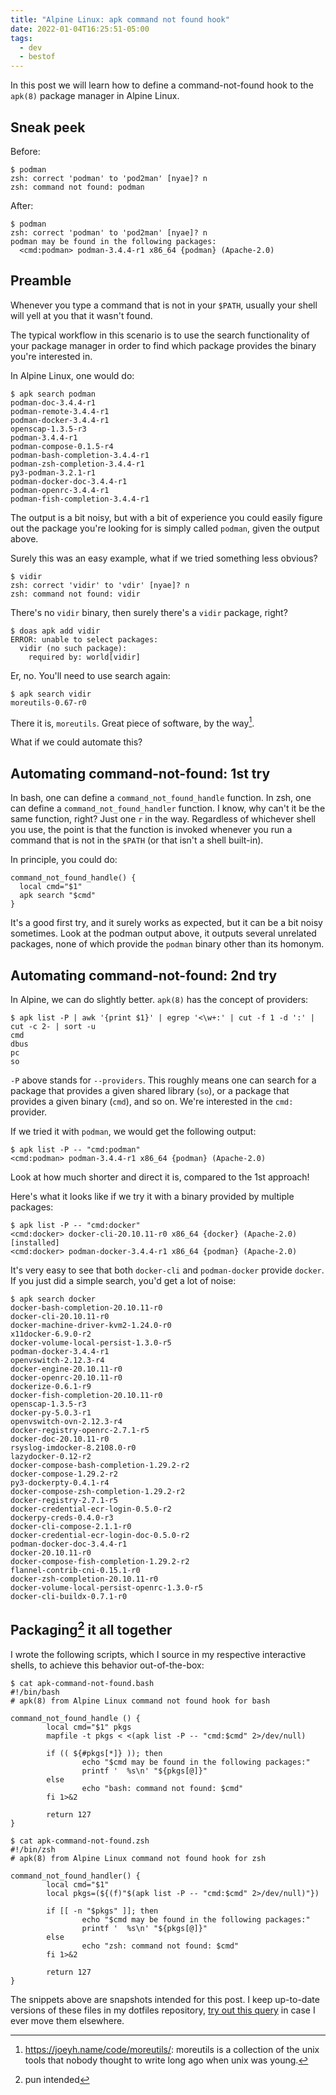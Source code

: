 ```yaml
---
title: "Alpine Linux: apk command not found hook"
date: 2022-01-04T16:25:51-05:00
tags:
  - dev
  - bestof
---
```


In this post we will learn how to define a command-not-found hook to the `apk(8)` package manager in Alpine Linux.

## Sneak peek

Before:

```shell
$ podman
zsh: correct 'podman' to 'pod2man' [nyae]? n
zsh: command not found: podman
```

After:

```shell
$ podman
zsh: correct 'podman' to 'pod2man' [nyae]? n
podman may be found in the following packages:
  <cmd:podman> podman-3.4.4-r1 x86_64 {podman} (Apache-2.0)
```

## Preamble

Whenever you type a command that is not in your `$PATH`, usually your shell
will yell at you that it wasn't found.

The typical workflow in this scenario is to use the search functionality of your package manager in order to find which package provides the binary you're interested in.

In Alpine Linux, one would do:

```shell
$ apk search podman
podman-doc-3.4.4-r1
podman-remote-3.4.4-r1
podman-docker-3.4.4-r1
openscap-1.3.5-r3
podman-3.4.4-r1
podman-compose-0.1.5-r4
podman-bash-completion-3.4.4-r1
podman-zsh-completion-3.4.4-r1
py3-podman-3.2.1-r1
podman-docker-doc-3.4.4-r1
podman-openrc-3.4.4-r1
podman-fish-completion-3.4.4-r1
```

The output is a bit noisy, but with a bit of experience you could easily figure out the package you're looking for is simply called `podman`, given the output above.

Surely this was an easy example, what if we tried something less obvious?

```shell
$ vidir
zsh: correct 'vidir' to 'vdir' [nyae]? n
zsh: command not found: vidir
```

There's no `vidir` binary, then surely there's a `vidir` package, right?

```shell
$ doas apk add vidir
ERROR: unable to select packages:
  vidir (no such package):
    required by: world[vidir]
```

Er, no. You'll need to use search again:

```shell
$ apk search vidir
moreutils-0.67-r0
```

There it is, `moreutils`. Great piece of software, by the way[^moreutils].

What if we could automate this?

## Automating command-not-found: 1st try

In bash, one can define a `command_not_found_handle` function. In zsh, one can define a `command_not_found_handler` function. I know, why can't it be the same function, right? Just one `r` in the way. Regardless of whichever shell you use, the point is that the function is invoked whenever you run a command that is not in the `$PATH` (or that isn't a shell built-in).

In principle, you could do:

```shell
command_not_found_handle() {
  local cmd="$1"
  apk search "$cmd"
}
```

It's a good first try, and it surely works as expected, but it can be a bit noisy sometimes. Look at the podman output above, it outputs several unrelated packages, none of which provide the `podman` binary other than its homonym.

## Automating command-not-found: 2nd try

In Alpine, we can do slightly better. `apk(8)` has the concept of providers:

```shell
$ apk list -P | awk '{print $1}' | egrep '<\w+:' | cut -f 1 -d ':' | cut -c 2- | sort -u
cmd
dbus
pc
so
```

`-P` above stands for `--providers`. This roughly means one can search for a package that provides a given shared library (`so`), or a package that provides a given binary (`cmd`), and so on. We're interested in the `cmd:` provider.

If we tried it with `podman`, we would get the following output:

```shell
$ apk list -P -- "cmd:podman"
<cmd:podman> podman-3.4.4-r1 x86_64 {podman} (Apache-2.0)
```

Look at how much shorter and direct it is, compared to the 1st approach!

Here's what it looks like if we try it with a binary provided by multiple packages:

```shell
$ apk list -P -- "cmd:docker"
<cmd:docker> docker-cli-20.10.11-r0 x86_64 {docker} (Apache-2.0) [installed]
<cmd:docker> podman-docker-3.4.4-r1 x86_64 {podman} (Apache-2.0)
```

It's very easy to see that both `docker-cli` and `podman-docker` provide `docker`. If you just did a simple search, you'd get a lot of noise:

```shell
$ apk search docker
docker-bash-completion-20.10.11-r0
docker-cli-20.10.11-r0
docker-machine-driver-kvm2-1.24.0-r0
x11docker-6.9.0-r2
docker-volume-local-persist-1.3.0-r5
podman-docker-3.4.4-r1
openvswitch-2.12.3-r4
docker-engine-20.10.11-r0
docker-openrc-20.10.11-r0
dockerize-0.6.1-r9
docker-fish-completion-20.10.11-r0
openscap-1.3.5-r3
docker-py-5.0.3-r1
openvswitch-ovn-2.12.3-r4
docker-registry-openrc-2.7.1-r5
docker-doc-20.10.11-r0
rsyslog-imdocker-8.2108.0-r0
lazydocker-0.12-r2
docker-compose-bash-completion-1.29.2-r2
docker-compose-1.29.2-r2
py3-dockerpty-0.4.1-r4
docker-compose-zsh-completion-1.29.2-r2
docker-registry-2.7.1-r5
docker-credential-ecr-login-0.5.0-r2
dockerpy-creds-0.4.0-r3
docker-cli-compose-2.1.1-r0
docker-credential-ecr-login-doc-0.5.0-r2
podman-docker-doc-3.4.4-r1
docker-20.10.11-r0
docker-compose-fish-completion-1.29.2-r2
flannel-contrib-cni-0.15.1-r0
docker-zsh-completion-20.10.11-r0
docker-volume-local-persist-openrc-1.3.0-r5
docker-cli-buildx-0.7.1-r0
```

## Packaging[^packaging] it all together

I wrote the following scripts, which I source in my respective interactive shells, to achieve this behavior out-of-the-box:

```shell
$ cat apk-command-not-found.bash
#!/bin/bash
# apk(8) from Alpine Linux command not found hook for bash

command_not_found_handle () {
        local cmd="$1" pkgs
        mapfile -t pkgs < <(apk list -P -- "cmd:$cmd" 2>/dev/null)

        if (( ${#pkgs[*]} )); then
                echo "$cmd may be found in the following packages:"
                printf '  %s\n' "${pkgs[@]}"
        else
                echo "bash: command not found: $cmd"
        fi 1>&2

        return 127
}
```

```shell
$ cat apk-command-not-found.zsh
#!/bin/zsh
# apk(8) from Alpine Linux command not found hook for zsh

command_not_found_handler() {
        local cmd="$1"
        local pkgs=(${(f)"$(apk list -P -- "cmd:$cmd" 2>/dev/null)"})

        if [[ -n "$pkgs" ]]; then
                echo "$cmd may be found in the following packages:"
                printf '  %s\n' "${pkgs[@]}"
        else
                echo "zsh: command not found: $cmd"
        fi 1>&2

        return 127
}
```

The snippets above are snapshots intended for this post.
I keep up-to-date versions of these files in my dotfiles repository, [try out this query](https://github.com/thiagowfx/.dotfiles/search?q=filename%3Aapk-command-not-found&type=code) in case I ever move them elsewhere.

[^moreutils]: https://joeyh.name/code/moreutils/: moreutils is a collection of the unix tools that nobody thought to write long ago when unix was young.
[^packaging]: pun intended
